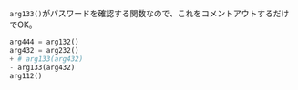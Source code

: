 ``arg133()``がパスワードを確認する関数なので、これをコメントアウトするだけでOK。  

```python
arg444 = arg132()
arg432 = arg232()
+ # arg133(arg432)
- arg133(arg432)
arg112()
```
